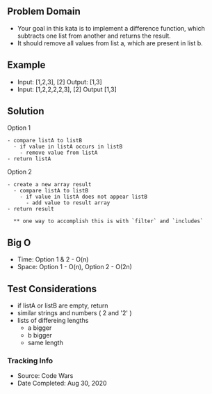## Problem Domain

- Your goal in this kata is to implement a difference function, which subtracts one list from another and returns the result. 
- It should remove all values from list a, which are present in list b.

## Example

- Input: [1,2,3], [2]  Output: [1,3]
- Input: [1,2,2,2,2,3], [2]  Output [1,3]

## Solution

Option 1

    - compare listA to listB
      - if value in listA occurs in listB
        - remove value from listA
    - return listA

Option 2

    - create a new array result
      - compare listA to listB
        - if value in listA does not appear listB
          - add value to result array
    - return result

      ** one way to accomplish this is with `filter` and `includes`


## Big O

- Time: Option 1 & 2 - O(n)
- Space: Option 1 - O(n), Option 2 - O(2n)

## Test Considerations

- if listA or listB are empty, return
- similar strings and numbers ( 2 and '2' )
- lists of differeing lengths
  - a bigger
  - b bigger
  - same length


### Tracking Info

- Source: Code Wars
- Date Completed: Aug 30, 2020